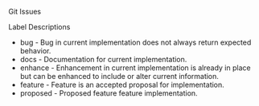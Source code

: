 Git Issues

Label Descriptions
* bug - Bug in current implementation does not always return expected behavior.
* docs - Documentation for current implementation.
* enhance - Enhancement in current implementation is already in place but can be enhanced to include or alter current information.
* feature - Feature is an accepted proposal for implementation.
* proposed - Proposed feature feature implementation.